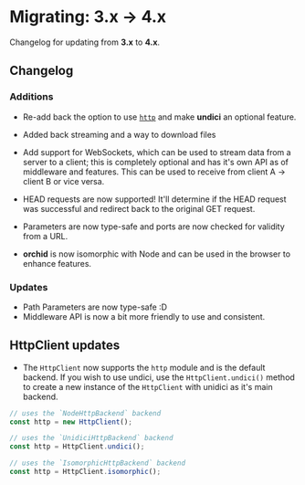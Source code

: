 # Migrating: 3.x -> 4.x
Changelog for updating from **3.x** to **4.x**.

## Changelog
### Additions
- Re-add back the option to use [`http`](https://nodejs.org/dist/latest-v16.x/docs/api/http.html) and make **undici** an optional feature.
- Added back streaming and a way to download files
- Add support for WebSockets, which can be used to stream data from a server to a client; this is completely optional and has it's own
API as of middleware and features. This can be used to receive from client A -> client B or vice versa.

- HEAD requests are now supported! It'll determine if the HEAD request was successful and redirect back to the original GET request.
- Parameters are now type-safe and ports are now checked for validity from a URL.
- **orchid** is now isomorphic with Node and can be used in the browser to enhance features.

### Updates
- Path Parameters are now type-safe :D
- Middleware API is now a bit more friendly to use and consistent.

## HttpClient updates
- The `HttpClient` now supports the `http` module and is the default backend. If you wish to use undici, use the `HttpClient.undici()` method to create a new instance of the `HttpClient` with unidici as it's main backend.

```js
// uses the `NodeHttpBackend` backend
const http = new HttpClient();

// uses the `UnidiciHttpBackend` backend
const http = HttpClient.undici();

// uses the `IsomorphicHttpBackend` backend
const http = HttpClient.isomorphic();
```
